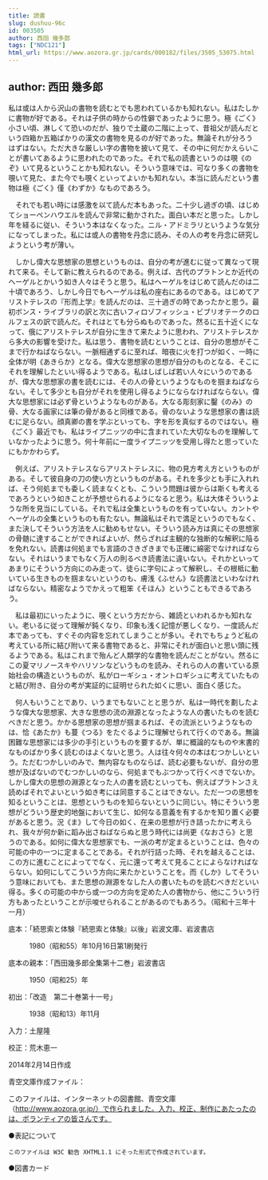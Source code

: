```yaml
---
title: 読書
slug: dushuu-96c
id: 003505
author: 西田 幾多郎
tags: ["NDC121"]
html_url: https://www.aozora.gr.jp/cards/000182/files/3505_53075.html
---
```


## author: 西田 幾多郎

私は或は人から沢山の書物を読むとでも思われているかも知れない。私はたしかに書物が好である。それは子供の時からの性僻であったように思う。極《ごく》小さい頃、淋しくて恐いのだが、独りで土蔵の二階に上って、昔祖父が読んだという四箱か五箱ばかりの漢文の書物を見るのが好であった。無論それが分ろうはずはない。ただ大きな厳しい字の書物を披いて見て、その中に何だかえらいことが書いてあるように思われたのであった。それで私の読書というのは覗《のぞ》いて見るということかも知れない。そういう意味では、可なり多くの書物を覗いて見た、また今でも覗くといってよいかも知れない。本当に読んだという書物は極《ごく》僅《わずか》なものであろう。

　それでも若い時には感激を以て読んだ本もあった。二十少し過ぎの頃、はじめてショーペンハウエルを読んで非常に動かされた。面白い本だと思った。しかし年を経るに従い、そういう本はなくなった。ニル・アドミラリというような気分になってしまった。私には或人の書物を丹念に読み、その人の考を丹念に研究しようという考が薄い。

　しかし偉大な思想家の思想というものは、自分の考が進むに従って異なって現れて来る。そして新に教えられるのである。例えば、古代のプラトンとか近代のヘーゲルとかいう如き人々はそうと思う。私はヘーゲルをはじめて読んだのは二十頃であろう、しかし今日でもヘーゲルは私の座右にあるのである。はじめてアリストテレスの『形而上学』を読んだのは、三十過ぎの時であったかと思う。最初ボンス・ライブラリの訳と次に古いフィロゾフィッシュ・ビブリオテークのロルフェスの訳で読んだ。それはとても分らぬものであった。然るに五十近くになって、俄にアリストテレスが自分に生きて来たように思われ、アリストテレスから多大の影響を受けた。私は思う、書物を読むということは、自分の思想がそこまで行かねばならない。一脈相通ずるに至れば、暗夜に火を打つが如く、一時に全体が明《あきらか》となる。偉大な思想家の思想が自分のものとなる、そこにそれを理解したといい得るようである。私はしばしば若い人々にいうのであるが、偉大な思想家の書を読むには、その人の骨というようなものを掴まねばならない。そして多少とも自分がそれを使用し得るようにならなければならない。偉大な思想家には必ず骨というようなものがある。大なる彫刻家に鑿《のみ》の骨、大なる画家には筆の骨があると同様である。骨のないような思想家の書は読むに足らない。顔真卿の書を学ぶといっても、字を形を真似するのではない。極《ごく》最近でも、私はライプニッツの中に含まれていた大切なものを理解していなかったように思う。何十年前に一度ライプニッツを受用し得たと思っていたにもかかわらず。

　例えば、アリストテレスならアリストテレスに、物の見方考え方というものがある。そして彼自身の刀の使い方というものがある。それを多少とも手に入れれば、そう何処までも委しく読まなくとも、こういう問題は彼からは斯くも考えるであろうという如きことが予想せられるようになると思う。私は大体そういうような所を見当にしている。それで私は全集というものを有っていない。カントやヘーゲルの全集というものも有たない。無論私はそれで満足というのでもなく、また決してそういう方法を人に勧めもせない。そういう読み方は真にその思想家の骨髄に達することができればよいが、然らざれば主観的な独断的な解釈に陥るを免れない。読書は何処までも言語のさきざきまでも正確に綿密でなければならない。それはいうまでもなく万人の則るべき読書法に違いない。それかといってあまりにそういう方向にのみ走って、徒らに字句によって解釈し、その根柢に動いている生きものを掴まないというのも、膚浅《ふせん》な読書法といわなければならない。精密なようでかえって粗笨《そほん》ということもできるであろう。

　私は最初にいったように、覗くという方だから、雑読といわれるかも知れない。老いるに従って理解が鈍くなり、印象も浅く記憶が悪しくなり、一度読んだ本であっても、すぐその内容を忘れてしまうことが多い。それでもちょうど私の考えている所に結び附いて来る書物であると、非常にそれが面白いと思い頭に残るようである。私はこれまで殆んど人類学的な書物を読んだことがない。然るにこの夏マリノースキやハリソンなどいうものを読み、それらの人の書いている原始社会の構造というものが、私がローギシュ・オントロギシュに考えていたものと結び附き、自分の考が実証的に証明せられた如くに思い、面白く感じた。

　何人もいうことであり、いうまでもないことと思うが、私は一時代を劃したような偉大な思想家、大きな思想の流の淵源となったような人の書いたものを読むべきだと思う。かかる思想家の思想が掴まるれば、その流派というようなものは、恰《あたか》も蔓《つる》をたぐるように理解せられて行くのである。無論困難な思想家には多少の手引というものを要するが、単に概論的なものや末書的なものばかり多く読むのはよくないと思う。人は往々何々の本はむつかしいという。ただむつかしいのみで、無内容なものならば、読む必要もないが、自分の思想が及ばないのでむつかしいのなら、何処までもぶつかって行くべきでないか。しかし偉大の思想の淵源となった人の書を読むといっても、例えばプラトンさえ読めばそれでよいという如き考には同意することはできない。ただ一つの思想を知るということは、思想というものを知らないというに同じい。特にそういう思想がどういう歴史的地盤において生じ、如何なる意義を有するかを知り置く必要があると思う。況《ま》して今日の如く、在来の思想が行き詰ったかに考えられ、我々が何か新に蹈み出さねばならぬと思う時代には尚更《なおさら》と思うのである。如何に偉大な思想家でも、一派の考が定まるということは、色々の可能の中の一つに定まることである。それが行詰った時、それを越えることは、この方に進むことによってでなく、元に還って考えて見ることによらなければならない。如何にしてこういう方向に来たかということを。而《しか》してそういう意味においても、また思想の淵源をなした人の書いたものを読むべきだといい得る。多くの可能の中から或一つの方向を定めた人の書物から、他にこういう行方もあったということが示唆せられることがあるのでもあろう。（昭和十三年十一月）













底本：「続思索と体験『続思索と体験』以後」岩波文庫、岩波書店

　　　1980（昭和55）年10月16日第1刷発行

底本の親本：「西田幾多郎全集第十二巻」岩波書店

　　　1950（昭和25）年

初出：「改造　第二十巻第十一号」

　　　1938（昭和13）年11月

入力：土屋隆

校正：荒木恵一

2014年2月14日作成

青空文庫作成ファイル：

このファイルは、インターネットの図書館、青空文庫（http://www.aozora.gr.jp/）で作られました。入力、校正、制作にあたったのは、ボランティアの皆さんです。











●表記について


	このファイルは W3C 勧告 XHTML1.1 にそった形式で作成されています。







●図書カード
